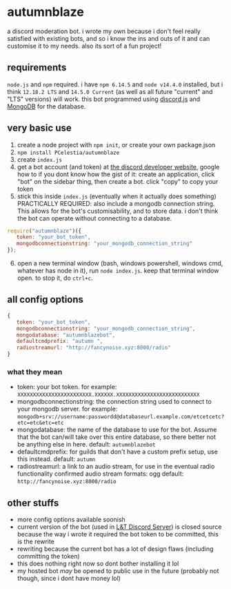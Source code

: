 # autumnblaze
a discord moderation bot. i wrote my own because i don't feel really satisfied with existing bots, and so i know the ins and outs of it and can customise it to my needs. also its sort of a fun project!

## requirements
`node.js` and `npm` required. i have `npm 6.14.5` and `node v14.4.0` installed, but i think `12.18.2 LTS` and `14.5.0 Current` (as well as all future "current" and "LTS" versions) will work. this bot programmed using [discord.js](https://discord.js.org) and [MongoDB](https://mongodb.com) for the database.

## very basic use
1. create a node project with `npm init`, or create your own package.json
2. `npm install PCelestia/autumnblaze`
3. create `index.js`
4. get a bot account (and token) at [the discord developer website](https://discord.com/developers), google how to if you dont know how
   the gist of it: create an application, click "bot" on the sidebar thing, then create a bot. click "copy" to copy your token
5. stick this inside `index.js` (eventually when it actually does something)
   PRACTICALLY REQUIRED: also include a mongodb connection string. This allows for the bot's customisability, and to store data. i don't think the bot can operate without connecting to a database.
```js
require("autumnblaze")({
   token: "your_bot_token",
   mongodbconnectionstring: "your_mongodb_connection_string"
});
```
6. open a new terminal window (bash, windows powershell, windows cmd, whatever has node in it), run `node index.js`. keep that terminal window open. to stop it, do `ctrl+c`.

## all config options
```js
{
   token: "your_bot_token",
   mongodbconnectionstring: "your_mongodb_connection_string",
   mongodatabase: "autumnblazebot",
   defaultcmdprefix: "autumn ",
   radiostreamurl: "http://fancynoise.xyz:8000/radio"
}
```

### what they mean
- token: your bot token.
  for example: `XXXXXXXXXXXXXXXXXXXXXXXX.XXXXXX.XXXXXXXXXXXXXXXXXXXXXXXXXXX`
- mongodbconnectionstring: the connection string used to connect to your mongodb server.
  for example: `mongodb+srv://username:passwordd@databaseurl.example.com/etcetcetc?etc=etc&etc=etc`
- mongodatabase: the name of the database to use for the bot. Assume that the bot can/will take over this entire database, so there better not be anything else in here.
  default: `autumnblazebot`
- defaultcmdprefix: for guilds that don't have a custom prefix setup, use this instead.
  default: `autumn `
- radiostreamurl: a link to an audio stream, for use in the eventual radio functionality
  confirmed audio stream formats: ogg
  default: `http://fancynoise.xyz:8000/radio`

## other stuffs
- more config options available soonish
- current version of the bot (used in [L&T Discord Server](https://love-tolerance.com/discord)) is closed source because the way i wrote it required the bot token to be committed, this is the rewrite
- rewriting because the current bot has a lot of design flaws (including committing the token)
- this does nothing right now so dont bother installing it lol
- my hosted bot *may* be opened to public use in the future (probably not though, since i dont have money lol)
